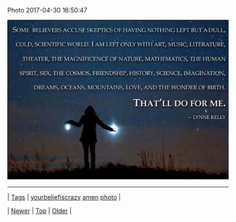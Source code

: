 <!--
title: Photo 2017-04-30 16
date: 2020-06-28T15:27:00.164Z
tags: yourbeliefiscrazy, amen, photo
-->


Photo 2017-04-30 16:50:47

![](160157289134-0.jpg)

<!--BOTTOM-POST-NAVIGATION-->
---

| [Tags](tags.md) | [yourbeliefiscrazy](tag-yourbeliefiscrazy.md) [amen](tag-amen.md) [photo](tag-photo.md) |

| [Newer](159824836257.md) | [Top](index.md) | [Older](160276471774.md) |